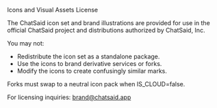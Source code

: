 Icons and Visual Assets License

The ChatSaid icon set and brand illustrations are provided for use in the official ChatSaid project and distributions authorized by ChatSaid, Inc.

You may not:
- Redistribute the icon set as a standalone package.
- Use the icons to brand derivative services or forks.
- Modify the icons to create confusingly similar marks.

Forks must swap to a neutral icon pack when IS_CLOUD=false.

For licensing inquiries: brand@chatsaid.app

